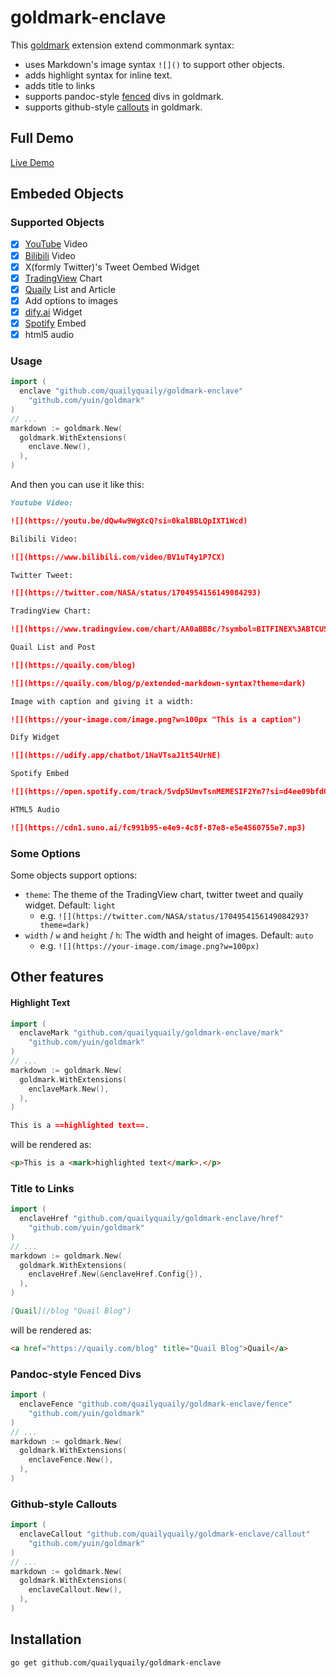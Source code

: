 # goldmark-enclave

This [goldmark](http://github.com/yuin/goldmark) extension extend commonmark syntax:

- uses Markdown's image syntax `![]()` to support other objects.
- adds highlight syntax for inline text.
- adds title to links
- supports pandoc-style [fenced](https://pandoc.org/MANUAL.html#divs-and-spans) divs in goldmark.
- supports github-style [callouts](https://github.com/orgs/community/discussions/16925) in goldmark.

## Full Demo

[Live Demo](https://quaily.com/blog/p/extended-markdown-syntax)

## Embeded Objects

### Supported Objects

- [x] [YouTube](https://youtube.com) Video
- [x] [Bilibili](https://bilibili.com) Video
- [x] X(formly Twitter)'s Tweet Oembed Widget
- [x] [TradingView](https://tradingview.com) Chart
- [x] [Quaily](https://quaily.com) List and Article
- [x] Add options to images
- [x] [dify.ai](https://dify.ai) Widget
- [x] [Spotify](https://spotify.com) Embed
- [x] html5 audio

### Usage

```go
import (
  enclave "github.com/quailyquaily/goldmark-enclave"
	"github.com/yuin/goldmark"
)
// ...
markdown := goldmark.New(
  goldmark.WithExtensions(
    enclave.New(),
  ),
)
```

And then you can use it like this:

```md
Youtube Video:

![](https://youtu.be/dQw4w9WgXcQ?si=0kalBBLQpIXT1Wcd)

Bilibili Video:

![](https://www.bilibili.com/video/BV1uT4y1P7CX)

Twitter Tweet:

![](https://twitter.com/NASA/status/1704954156149084293)

TradingView Chart:

![](https://www.tradingview.com/chart/AA0aBB8c/?symbol=BITFINEX%3ABTCUSD)

Quail List and Post

![](https://quaily.com/blog)

![](https://quaily.com/blog/p/extended-markdown-syntax?theme=dark)

Image with caption and giving it a width:

![](https://your-image.com/image.png?w=100px "This is a caption")

Dify Widget

![](https://udify.app/chatbot/1NaVTsaJ1t54UrNE)

Spotify Embed

![](https://open.spotify.com/track/5vdp5UmvTsnMEMESIF2Ym7?si=d4ee09bfd0e941c5)

HTML5 Audio

![](https://cdn1.suno.ai/fc991b95-e4e9-4c8f-87e8-e5e4560755e7.mp3)
```

### Some Options

Some objects support options:

- `theme`: The theme of the TradingView chart, twitter tweet and quaily widget. Default: `light`
  - e.g. `![](https://twitter.com/NASA/status/1704954156149084293?theme=dark)`
- `width` / `w` and `height` / `h`: The width and height of images. Default: `auto`
  - e.g. `![](https://your-image.com/image.png?w=100px)`

## Other features

#### Highlight Text

```go
import (
  enclaveMark "github.com/quailyquaily/goldmark-enclave/mark"
	"github.com/yuin/goldmark"
)
// ...
markdown := goldmark.New(
  goldmark.WithExtensions(
    enclaveMark.New(),
  ),
)
```

```md
This is a ==highlighted text==.
```

will be rendered as:

```html
<p>This is a <mark>highlighted text</mark>.</p>
```

### Title to Links

```go
import (
  enclaveHref "github.com/quailyquaily/goldmark-enclave/href"
	"github.com/yuin/goldmark"
)
// ...
markdown := goldmark.New(
  goldmark.WithExtensions(
    enclaveHref.New(&enclaveHref.Config{}),
  ),
)
```

```md
[Quail](/blog "Quail Blog")
```

will be rendered as:

```html
<a href="https://quaily.com/blog" title="Quail Blog">Quail</a>
```

### Pandoc-style Fenced Divs

```go
import (
  enclaveFence "github.com/quailyquaily/goldmark-enclave/fence"
	"github.com/yuin/goldmark"
)
// ...
markdown := goldmark.New(
  goldmark.WithExtensions(
    enclaveFence.New(),
  ),
)
```

### Github-style Callouts

```go
import (
  enclaveCallout "github.com/quailyquaily/goldmark-enclave/callout"
	"github.com/yuin/goldmark"
)
// ...
markdown := goldmark.New(
  goldmark.WithExtensions(
    enclaveCallout.New(),
  ),
)
```

## Installation

```bash
go get github.com/quailyquaily/goldmark-enclave
```
